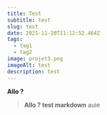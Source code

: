 ```yaml
---
title: Test
subtitle: test
slug: test
date: 2021-11-20T11:12:52.464Z
tags:
  - tag1
  - tag2
image: projet3.png
imageAlt: test
description: test
---
```


**Allo ?**
> **Allo ? test markdown** auie
